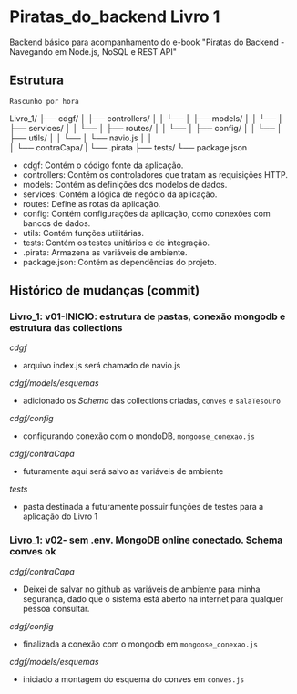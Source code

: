 # Piratas_do_backend Livro 1
Backend básico para acompanhamento do e-book "Piratas do Backend - Navegando em Node.js, NoSQL e REST API"



## Estrutura 
`Rascunho por hora`

Livro_1/
├── cdgf/
│   ├── controllers/
│   │   └── 
│   ├── models/
│   │   └── 
│   ├── services/
│   │   └── 
│   ├── routes/
│   │   └── 
│   ├── config/
│   │   └── 
│   ├── utils/
│   │   └── 
│   └── navio.js
│   │   
│   └── contraCapa/
|       └── .pirata
├── tests/
└── package.json

- cdgf: Contém o código fonte da aplicação.
- controllers: Contém os controladores que tratam as requisições HTTP.
- models: Contém as definições dos modelos de dados.
- services: Contém a lógica de negócio da aplicação.
- routes: Define as rotas da aplicação.
- config: Contém configurações da aplicação, como conexões com bancos de dados.
- utils: Contém funções utilitárias.
- tests: Contém os testes unitários e de integração.
- .pirata: Armazena as variáveis de ambiente.
- package.json: Contém as dependências do projeto.


## Histórico de mudanças (commit)

### Livro_1: v01-INICIO: estrutura de pastas, conexão mongodb e estrutura das collections
*cdgf*
- arquivo index.js será chamado de navio.js

*cdgf/models/esquemas*
- adicionado os _Schema_ das collections criadas, `conves` e `salaTesouro`

*cdgf/config*
- configurando conexão com o mondoDB, `mongoose_conexao.js`

*cdgf/contraCapa*
- futuramente aqui será salvo as variáveis de ambiente

*tests*
- pasta destinada a futuramente possuir funções de testes para a aplicação do Livro 1



### Livro_1: v02- sem .env. MongoDB online conectado. Schema conves ok
*cdgf/contraCapa*
- Deixei de salvar no github as variáveis de ambiente para minha segurança, dado que o sistema está aberto na internet para qualquer pessoa consultar.

*cdgf/config*
- finalizada a conexão com o mongodb em `mongoose_conexao.js`

*cdgf/models/esquemas*
- iniciado a montagem do esquema do conves  em `conves.js` 
